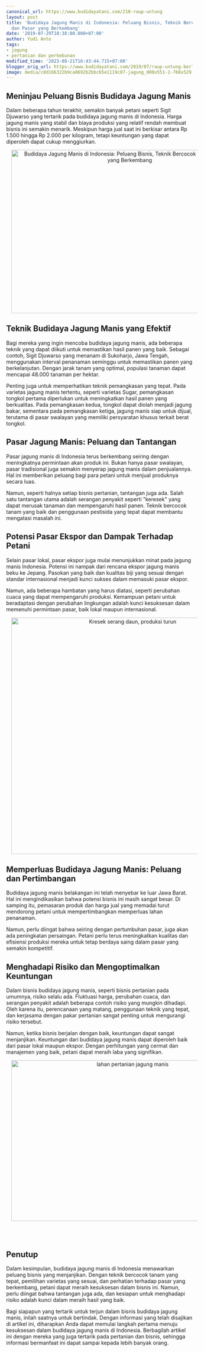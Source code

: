 ```yaml
---
canonical_url: https://www.budidayatani.com/210-raup-untung
layout: post
title: 'Budidaya Jagung Manis di Indonesia: Peluang Bisnis, Teknik Bercocok Tanam,
  dan Pasar yang Berkembang'
date: '2019-07-29T18:38:00.000+07:00'
author: Yudi Anto
tags:
- jagung
- pertanian dan perkebunan
modified_time: '2023-08-21T16:43:44.715+07:00'
blogger_orig_url: https://www.budidayatani.com/2019/07/raup-untung-berlipat-lewat-bisnis-dan.html
image: media/c8d166322b9ca8692b2bbcb5e1119c07-jagung_800x551-2-768x529.jpg
---
```

<h2>Meninjau Peluang Bisnis Budidaya Jagung Manis</h2><p>Dalam beberapa tahun terakhir, semakin banyak petani seperti Sigit Djuwarso yang tertarik pada budidaya jagung manis di Indonesia. Harga jagung manis yang stabil dan biaya produksi yang relatif rendah membuat bisnis ini semakin menarik. Meskipun harga jual saat ini berkisar antara Rp 1.500 hingga Rp 2.000 per kilogram, tetapi keuntungan yang dapat diperoleh dapat cukup menggiurkan.</p><div class="separator" style="clear: both; text-align: center;"><a href="https://blogger.googleusercontent.com/img/b/R29vZ2xl/AVvXsEjM7kVSlpVWAa9zO_CO0neIFQv4XjDu8Z2mkQiSjGDtTvQQ-G940bKY44RrFX2XhteMACy9cOMIlctQ-FV29RP5CuBjrltfcqItj76NeG7GFHuT5SfoQ5k6FmjWpJej14JOVfkRaMMeKYs9-W3R-vRdXWXaAK7UeKHQ0O9f8vEvQg46aRBEP9Y0-WUJ0C1Y/s422/jagung_800x551-2-768x529.jpg" imageanchor="1" style="margin-left: 1em; margin-right: 1em;"><img alt="Budidaya Jagung Manis di Indonesia: Peluang Bisnis, Teknik Bercocok Tanam, dan Pasar yang Berkembang" border="0" data-original-height="291" data-original-width="422" height="442" src="https://blogger.googleusercontent.com/img/b/R29vZ2xl/AVvXsEjM7kVSlpVWAa9zO_CO0neIFQv4XjDu8Z2mkQiSjGDtTvQQ-G940bKY44RrFX2XhteMACy9cOMIlctQ-FV29RP5CuBjrltfcqItj76NeG7GFHuT5SfoQ5k6FmjWpJej14JOVfkRaMMeKYs9-W3R-vRdXWXaAK7UeKHQ0O9f8vEvQg46aRBEP9Y0-WUJ0C1Y/w640-h442/jagung_800x551-2-768x529.jpg" width="640" /></a></div><h2>Teknik Budidaya Jagung Manis yang Efektif</h2><p>Bagi mereka yang ingin mencoba budidaya jagung manis, ada beberapa teknik yang dapat diikuti untuk memastikan hasil panen yang baik. Sebagai contoh, Sigit Djuwarso yang menanam di Sukoharjo, Jawa Tengah, menggunakan interval penanaman seminggu untuk memastikan panen yang berkelanjutan. Dengan jarak tanam yang optimal, populasi tanaman dapat mencapai 48.000 tanaman per hektar.</p><p>Penting juga untuk memperhatikan teknik pemangkasan yang tepat. Pada varietas jagung manis tertentu, seperti varietas Sugar, pemangkasan tongkol pertama diperlukan untuk meningkatkan hasil panen yang berkualitas. Pada pemangkasan kedua, tongkol dapat diolah menjadi jagung bakar, sementara pada pemangkasan ketiga, jagung manis siap untuk dijual, terutama di pasar swalayan yang memiliki persyaratan khusus terkait berat tongkol.</p><h2>Pasar Jagung Manis: Peluang dan Tantangan</h2><p>Pasar jagung manis di Indonesia terus berkembang seiring dengan meningkatnya permintaan akan produk ini. Bukan hanya pasar swalayan, pasar tradisional juga semakin menyerap jagung manis dalam penjualannya. Hal ini memberikan peluang bagi para petani untuk menjual produknya secara luas.</p><p>Namun, seperti halnya setiap bisnis pertanian, tantangan juga ada. Salah satu tantangan utama adalah serangan penyakit seperti "keresek" yang dapat merusak tanaman dan mempengaruhi hasil panen. Teknik bercocok tanam yang baik dan penggunaan pestisida yang tepat dapat membantu mengatasi masalah ini.</p><h2>Potensi Pasar Ekspor dan Dampak Terhadap Petani</h2><p>Selain pasar lokal, pasar ekspor juga mulai menunjukkan minat pada jagung manis Indonesia. Potensi ini nampak dari rencana ekspor jagung manis beku ke Jepang. Pasokan yang baik dan kualitas biji yang sesuai dengan standar internasional menjadi kunci sukses dalam memasuki pasar ekspor.</p><p>Namun, ada beberapa hambatan yang harus diatasi, seperti perubahan cuaca yang dapat mempengaruhi produksi. Kemampuan petani untuk beradaptasi dengan perubahan lingkungan adalah kunci kesuksesan dalam memenuhi permintaan pasar, baik lokal maupun internasional.</p><div class="separator" style="clear: both; text-align: center;"><a href="https://blogger.googleusercontent.com/img/b/R29vZ2xl/AVvXsEjQMTEuwzazfyQdZqvjqNspLB0y42A3VxbTwqhU696C5GeiZxGHmSOpSJ5rOAAt8DtKGlMGNxk1_C5OGY8PkP7Xurpf0eVuc1jVDvS_Rc43GumAKFL5-pzvS7fl55uteAdfu2a4cgxABr5j__9OrYvzxown3Vk99um4SfMeWCoHr8d0-cZeP3oY_kiotIFj/s345/jagung_603x600-2-300x300.jpg" imageanchor="1" style="margin-left: 1em; margin-right: 1em;"><img alt="Kresek serang daun, produksi turun" border="0" data-original-height="345" data-original-width="345" height="640" src="https://blogger.googleusercontent.com/img/b/R29vZ2xl/AVvXsEjQMTEuwzazfyQdZqvjqNspLB0y42A3VxbTwqhU696C5GeiZxGHmSOpSJ5rOAAt8DtKGlMGNxk1_C5OGY8PkP7Xurpf0eVuc1jVDvS_Rc43GumAKFL5-pzvS7fl55uteAdfu2a4cgxABr5j__9OrYvzxown3Vk99um4SfMeWCoHr8d0-cZeP3oY_kiotIFj/w640-h640/jagung_603x600-2-300x300.jpg" width="640" /></a></div><h2>Memperluas Budidaya Jagung Manis: Peluang dan Pertimbangan</h2><p>Budidaya jagung manis belakangan ini telah menyebar ke luar Jawa Barat. Hal ini mengindikasikan bahwa potensi bisnis ini masih sangat besar. Di samping itu, pemasaran produk dan harga jual yang memadai turut mendorong petani untuk mempertimbangkan memperluas lahan penanaman.</p><p>Namun, perlu diingat bahwa seiring dengan pertumbuhan pasar, juga akan ada peningkatan persaingan. Petani perlu terus meningkatkan kualitas dan efisiensi produksi mereka untuk tetap berdaya saing dalam pasar yang semakin kompetitif.</p><h2>Menghadapi Risiko dan Mengoptimalkan Keuntungan</h2><p>Dalam bisnis budidaya jagung manis, seperti bisnis pertanian pada umumnya, risiko selalu ada. Fluktuasi harga, perubahan cuaca, dan serangan penyakit adalah beberapa contoh risiko yang mungkin dihadapi. Oleh karena itu, perencanaan yang matang, penggunaan teknik yang tepat, dan kerjasama dengan pakar pertanian sangat penting untuk mengurangi risiko tersebut.</p><p>Namun, ketika bisnis berjalan dengan baik, keuntungan dapat sangat menjanjikan. Keuntungan dari budidaya jagung manis dapat diperoleh baik dari pasar lokal maupun ekspor. Dengan perhitungan yang cermat dan manajemen yang baik, petani dapat meraih laba yang signifikan.</p><div class="separator" style="clear: both; text-align: center;"><a href="https://blogger.googleusercontent.com/img/b/R29vZ2xl/AVvXsEg5ZhhMnj7Fhk1M6Muf2W4lV-v9ix-cj5MKuC75AjWLWfb0ZJ6i0k1SfkV4gvELksgtfcKa37wZhYKhhc1SQfYGhf4uDNMUy0pIjg-PK4LLaXSKlZhs30vvmIulwGQXTxXEOUAI2r1IQrv9lJAqQwz6VDrGp8z9a9zHpO_LE6anCPSQWI5UKvAfN42qRQJz/s300/jagung_800x544-2-300x204.jpg" imageanchor="1" style="margin-left: 1em; margin-right: 1em;"><img alt="lahan pertanian jagung manis" border="0" data-original-height="204" data-original-width="300" height="435" src="https://blogger.googleusercontent.com/img/b/R29vZ2xl/AVvXsEg5ZhhMnj7Fhk1M6Muf2W4lV-v9ix-cj5MKuC75AjWLWfb0ZJ6i0k1SfkV4gvELksgtfcKa37wZhYKhhc1SQfYGhf4uDNMUy0pIjg-PK4LLaXSKlZhs30vvmIulwGQXTxXEOUAI2r1IQrv9lJAqQwz6VDrGp8z9a9zHpO_LE6anCPSQWI5UKvAfN42qRQJz/w640-h435/jagung_800x544-2-300x204.jpg" width="640" /></a></div><br /><p><br /></p><h2>Penutup</h2><p>Dalam kesimpulan, budidaya jagung manis di Indonesia menawarkan peluang bisnis yang menjanjikan. Dengan teknik bercocok tanam yang tepat, pemilihan varietas yang sesuai, dan perhatian terhadap pasar yang berkembang, petani dapat meraih kesuksesan dalam bisnis ini. Namun, perlu diingat bahwa tantangan juga ada, dan kesiapan untuk menghadapi risiko adalah kunci dalam meraih hasil yang baik.</p><p>Bagi siapapun yang tertarik untuk terjun dalam bisnis budidaya jagung manis, inilah saatnya untuk bertindak. Dengan informasi yang telah disajikan di artikel ini, diharapkan Anda dapat memulai langkah pertama menuju kesuksesan dalam budidaya jagung manis di Indonesia. Berbagilah artikel ini dengan mereka yang juga tertarik pada pertanian dan bisnis, sehingga informasi bermanfaat ini dapat sampai kepada lebih banyak orang.</p>